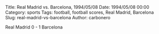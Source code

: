 Title: Real Madrid vs. Barcelona, 1994/05/08
Date: 1994/05/08 00:00
Category: sports
Tags: football, football scores, Real Madrid, Barcelona
Slug: real-madrid-vs-barcelona
Author: carbonero


Real Madrid 0 - 1 Barcelona

